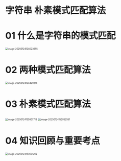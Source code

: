 # 字符串 朴素模式匹配算法



# 01 什么是字符串的模式匹配

<img src="https://cvp.oss-cn-shanghai.aliyuncs.com/202501241240787.png" alt="image-20250124124023655" style="zoom:50%;" />



# 02 两种模式匹配算法

<img src="https://cvp.oss-cn-shanghai.aliyuncs.com/202501241244357.png" alt="image-20250124124429314" style="zoom:50%;" />



# 03 朴素模式匹配算法

<img src="https://cvp.oss-cn-shanghai.aliyuncs.com/202501241558905.png" alt="image-20250124155807713" style="zoom:50%;" />

<img src="https://cvp.oss-cn-shanghai.aliyuncs.com/202501241530732.png" alt="image-20250124153052551" style="zoom:50%;" />



# 04 知识回顾与重要考点

<img src="https://cvp.oss-cn-shanghai.aliyuncs.com/202501241535317.png" alt="image-20250124153501262" style="zoom:50%;" />
